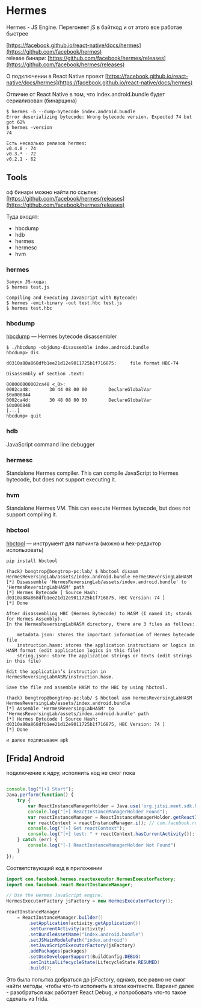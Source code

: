 # Hermes

Hermes - JS Engine. Перегоняет jS в байткод и от этого все работае быстрее

[https://facebook.github.io/react-native/docs/hermes](https://github.com/facebook/hermes)  
release бинари: [https://github.com/facebook/hermes/releases](https://github.com/facebook/hermes/releases)

О подключении в React Native проект [https://facebook.github.io/react-native/docs/hermes](https://facebook.github.io/react-native/docs/hermes)

Отличие от React Native в том, что index.android.bundle будет сериализован \(бинарщина\)

```text
$ hermes -b --dump-bytecode index.android.bundle
Error deserializing bytecode: Wrong bytecode version. Expected 74 but got 62%
$ hermes -version
74

Есть несколько релизов hermes:
v0.4.0 - 74
v0.3.* - 72
v0.2.1 - 62
```

## Tools

оф бинари можно найти по ссылке: [https://github.com/facebook/hermes/releases](https://github.com/facebook/hermes/releases)

Туда входят: 

* hbcdump
* hdb
* hermes
* hermesc
* hvm

### hermes

```text
Запуск JS-кода:
$ hermes test.js

Compiling and Executing JavaScript with Bytecode:
$ hermes -emit-binary -out test.hbc test.js
$ hermes test.hbc
```

### hbcdump

[hbcdump](https://github.com/facebook/hermes/releases) — Hermes bytecode disassembler

```text
$ ./hbcdump -objdump-disassemble index.android.bundle
hbcdump> dis

d0310a88a868dfb1ee21d12e9011725b1f716875:     file format HBC-74

Disassembly of section .text:

000000000002ca48 <_0>:
0002ca48:       30 44 08 00 00        DeclareGlobalVar        $0x000844
0002ca4d:       30 48 08 00 00        DeclareGlobalVar        $0x000848
[...]
hbcdump> quit
```

### hdb

JavaScript command line debugger

### hermesc

Standalone Hermes compiler. This can compile JavaScript to Hermes bytecode, but does not support executing it.

### hvm

Standalone Hermes VM. This can execute Hermes bytecode, but does not support compiling it.

### hbctool

[hbctool](https://github.com/bongtrop/hbctool) — инструмент для патчинга \(можно и hex-редактор использовать\)

```text
pip install hbctool

(hack) bongtrop@bongtrop-pc:lab/ $ hbctool disasm HermesReversingLab/assets/index.android.bundle HermesReversingLabHASM
[*] Disassemble 'HermesReversingLab/assets/index.android.bundle' to 'HermesReversingLabHASM' path
[*] Hermes Bytecode [ Source Hash: d0310a88a868dfb1ee21d12e9011725b1f716875, HBC Version: 74 ]
[*] Done

After disassembling HBC (Hermes Bytecode) to HASM (I named it; stands for Hermes Assembly). 
In the HermesReversingLabHASM directory, there are 3 files as follows:

    metadata.json: stores the important information of Hermes bytecode file
    instruction.hasm: stores the application instructions or logics in HASM format (edit application logics in this file)
    string.json: store the application strings or texts (edit strings in this file)

Edit the application’s instruction in HermesReversingLabHASM/instruction.hasm.

Save the file and assemble HASM to the HBC by using hbctool.

(hack) bongtrop@bongtrop-pc:lab/ $ hbctool asm HermesReversingLabHASM HermesReversingLab/assets/index.android.bundle 
[*] Assemble 'HermesReversingLabHASM' to 'HermesReversingLab/assets/index.android.bundle' path
[*] Hermes Bytecode [ Source Hash: d0310a88a868dfb1ee21d12e9011725b1f716875, HBC Version: 74 ]
[*] Done

и далее подписываем apk
```

## \[Frida\] Android

подключение к ядру, исполнить код не смог пока

```javascript

console.log("[+] Start");
Java.perform(function() {
    try {
        var ReactInstanceManagerHolder = Java.use('org.jitsi.meet.sdk.ReactInstanceManagerHolder');
        console.log("[+] ReactInstanceManagerHolder Found");
        var reactInstanceManager = ReactInstanceManagerHolder.getReactInstanceManager();  // com.facebook.react.h
        var reactContext = reactInstanceManager.i(); // com.facebook.react.bridge.ReactContext
        console.log("[+] Get reactContext");
        console.log("[+] test: " + reactContext.hasCurrentActivity());
    } catch (err) {
        console.log("[-] ReactInstanceManagerHolder Not Found")
    }
});
```

Соответствующий код в приложении

```java
import com.facebook.hermes.reactexecutor.HermesExecutorFactory;
import com.facebook.react.ReactInstanceManager;

// Use the Hermes JavaScript engine.
HermesExecutorFactory jsFactory = new HermesExecutorFactory();

reactInstanceManager
    = ReactInstanceManager.builder()
        .setApplication(activity.getApplication())
        .setCurrentActivity(activity)
        .setBundleAssetName("index.android.bundle")
        .setJSMainModulePath("index.android")
        .setJavaScriptExecutorFactory(jsFactory)
        .addPackages(packages)
        .setUseDeveloperSupport(BuildConfig.DEBUG)
        .setInitialLifecycleState(LifecycleState.RESUMED)
        .build();
```

Это была попытка добраться до jsFactory, однако, все равно не смог найти методы, чтобы что-то исполнить в этом контексте. Вариант далее - разобраться как работает React Debug, и попробовать что-то такое сделать из frida.

